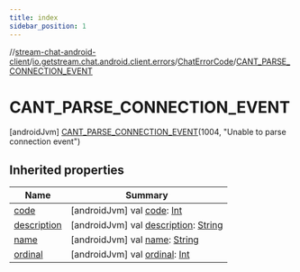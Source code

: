 ```yaml
---
title: index
sidebar_position: 1
---
```

//[stream-chat-android-client](../../../../index.md)/[io.getstream.chat.android.client.errors](../../index.md)/[ChatErrorCode](../index.md)/[CANT_PARSE_CONNECTION_EVENT](index.md)



# CANT_PARSE_CONNECTION_EVENT  
 [androidJvm] [CANT_PARSE_CONNECTION_EVENT](index.md)(1004, "Unable to parse connection event")  
   


## Inherited properties  
  
|  Name |  Summary | 
|---|---|
| <a name="io.getstream.chat.android.client.errors/ChatErrorCode.CANT_PARSE_CONNECTION_EVENT/code/#/PointingToDeclaration/"></a>[code](code.md)| <a name="io.getstream.chat.android.client.errors/ChatErrorCode.CANT_PARSE_CONNECTION_EVENT/code/#/PointingToDeclaration/"></a> [androidJvm] val [code](code.md): [Int](https://kotlinlang.org/api/latest/jvm/stdlib/kotlin/-int/index.html)   <br/>|
| <a name="io.getstream.chat.android.client.errors/ChatErrorCode.CANT_PARSE_CONNECTION_EVENT/description/#/PointingToDeclaration/"></a>[description](description.md)| <a name="io.getstream.chat.android.client.errors/ChatErrorCode.CANT_PARSE_CONNECTION_EVENT/description/#/PointingToDeclaration/"></a> [androidJvm] val [description](description.md): [String](https://kotlinlang.org/api/latest/jvm/stdlib/kotlin/-string/index.html)   <br/>|
| <a name="io.getstream.chat.android.client.errors/ChatErrorCode.CANT_PARSE_CONNECTION_EVENT/name/#/PointingToDeclaration/"></a>[name](name.md)| <a name="io.getstream.chat.android.client.errors/ChatErrorCode.CANT_PARSE_CONNECTION_EVENT/name/#/PointingToDeclaration/"></a> [androidJvm] val [name](name.md): [String](https://kotlinlang.org/api/latest/jvm/stdlib/kotlin/-string/index.html)   <br/>|
| <a name="io.getstream.chat.android.client.errors/ChatErrorCode.CANT_PARSE_CONNECTION_EVENT/ordinal/#/PointingToDeclaration/"></a>[ordinal](ordinal.md)| <a name="io.getstream.chat.android.client.errors/ChatErrorCode.CANT_PARSE_CONNECTION_EVENT/ordinal/#/PointingToDeclaration/"></a> [androidJvm] val [ordinal](ordinal.md): [Int](https://kotlinlang.org/api/latest/jvm/stdlib/kotlin/-int/index.html)   <br/>|

